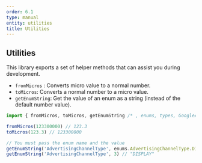 ```yaml
---
order: 6.1
type: manual
entity: utilities
title: Utilities
---
```


## Utilities


This library exports a set of helper methods that can assist you during development.

* `fromMicros` : Converts micro value to a normal number. 
* `toMicros`: Converts a normal number to a micro value.
* `getEnumString`: Get the value of an enum as a string (instead of the default number value).

```javascript
import { fromMicros, toMicros, getEnumString /* , enums, types, GoogleAdsApi */ } from 'google-ads-api'

fromMicros(123300000) // 123.3
toMicros(123.3) // 123300000

// You must pass the enum name and the value
getEnumString('AdvertisingChannelType', enums.AdvertisingChannelType.DISPLAY) // "DISPLAY"
getEnumString('AdvertisingChannelType', 3) // "DISPLAY"
```

